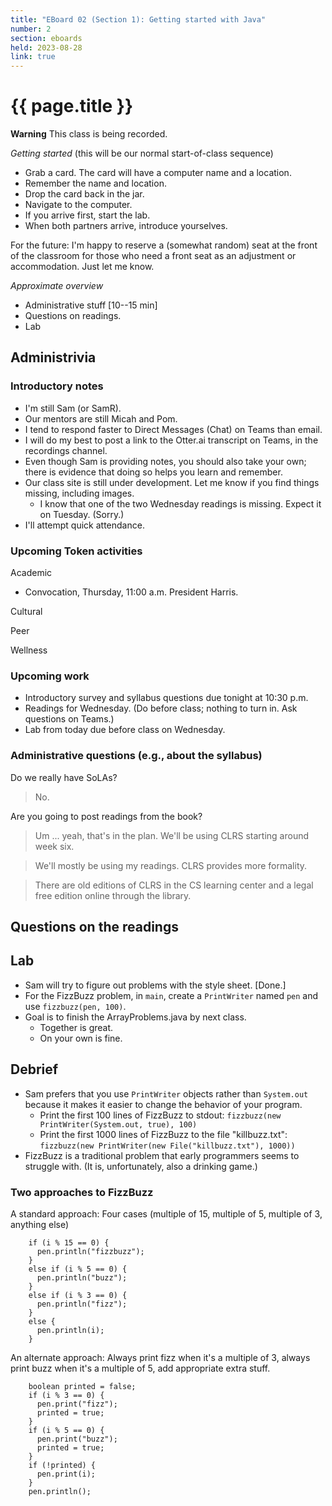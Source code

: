 ```yaml
---
title: "EBoard 02 (Section 1): Getting started with Java"
number: 2
section: eboards
held: 2023-08-28
link: true
---
```

# {{ page.title }}

**Warning** This class is being recorded.

_Getting started_ (this will be our normal start-of-class sequence)

* Grab a card.  The card will have a computer name and a location.
* Remember the name and location.
* Drop the card back in the jar.
* Navigate to the computer.
* If you arrive first, start the lab.
* When both partners arrive, introduce yourselves.

For the future: I'm happy to reserve a (somewhat random) seat at
the front of the classroom for those who need a front seat as an
adjustment or accommodation.  Just let me know.

_Approximate overview_

* Administrative stuff [10--15 min]
* Questions on readings.
* Lab

Administrivia
-------------

### Introductory notes

* I'm still Sam (or SamR).
* Our mentors are still Micah and Pom.
* I tend to respond faster to Direct Messages (Chat) on Teams than email.
* I will do my best to post a link to the Otter.ai transcript on Teams,
  in the recordings channel.
* Even though Sam is providing notes, you should also take your own;
  there is evidence that doing so helps you learn and remember.
* Our class site is still under development.  Let me know if you find
  things missing, including images.
    * I know that one of the two Wednesday readings is missing.  Expect
      it on Tuesday.  (Sorry.)
* I'll attempt quick attendance.

### Upcoming Token activities

Academic

* Convocation, Thursday, 11:00 a.m.  President Harris.

Cultural

Peer

Wellness

### Upcoming work

* Introductory survey and syllabus questions due tonight at 10:30 p.m.
* Readings for Wednesday.  (Do before class; nothing to turn in.  Ask
  questions on Teams.)
* Lab from today due before class on Wednesday.

### Administrative questions (e.g., about the syllabus)

Do we really have SoLAs?

> No.

Are you going to post readings from the book?

> Um ... yeah, that's in the plan.  We'll be using CLRS starting around
  week six.

> We'll mostly be using my readings.  CLRS provides more formality.

> There are old editions of CLRS in the CS learning center and a legal free
  edition online through the library.

Questions on the readings
-------------------------

Lab
---

* Sam will try to figure out problems with the style sheet.  [Done.]
* For the FizzBuzz problem, in `main`, create a `PrintWriter` named `pen` and
  use `fizzbuzz(pen, 100)`.
* Goal is to finish the ArrayProblems.java by next class.
    * Together is great.
    * On your own is fine.

Debrief
-------

* Sam prefers that you use `PrintWriter` objects rather than `System.out`
  because it makes it easier to change the behavior of your program.
    * Print the first 100 lines of FizzBuzz to stdout:
      `fizzbuzz(new PrintWriter(System.out, true), 100)`
    * Print the first 1000 lines of FizzBuzz to the file "killbuzz.txt":
      `fizzbuzz(new PrintWriter(new File("killbuzz.txt"), 1000))`
* FizzBuzz is a traditional problem that early programmers seems to struggle
  with.  (It is, unfortunately, also a drinking game.)

### Two approaches to FizzBuzz

A standard approach: Four cases (multiple of 15, multiple of 5, multiple
of 3, anything else)

```
    if (i % 15 == 0) {
      pen.println("fizzbuzz");
    }
    else if (i % 5 == 0) {
      pen.println("buzz");
    }
    else if (i % 3 == 0) {
      pen.println("fizz");
    }
    else {
      pen.println(i);
    }
```

An alternate approach: Always print fizz when it's a multiple of 3,
always print buzz when it's a multiple of 5, add appropriate extra
stuff.

```
    boolean printed = false;
    if (i % 3 == 0) {
      pen.print("fizz");
      printed = true;
    }
    if (i % 5 == 0) {
      pen.print("buzz");
      printed = true;
    }
    if (!printed) {
      pen.print(i);
    }
    pen.println();
```

